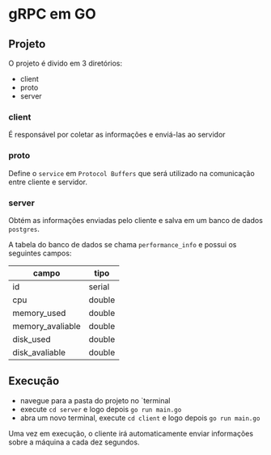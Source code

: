 # gRPC em GO

## Projeto

O projeto é divido em 3 diretórios:
- client
- proto
- server

### client
É responsável por coletar as informações e enviá-las ao servidor

### proto
Define o `service` em `Protocol Buffers` que será utilizado na comunicação entre cliente e servidor.

### server
Obtém as informações enviadas pelo cliente e salva em um banco de dados `postgres`.

A tabela do banco de dados se chama `performance_info` e possui os seguintes campos:

| campo            | tipo   |
|------------------|--------|
| id               | serial |
| cpu              | double |
| memory_used      | double |
| memory_avaliable | double |
| disk_used        | double |
| disk_avaliable   | double |

## Execução
* navegue para a pasta do projeto no `terminal
* execute `cd server` e logo depois `go run main.go`  
* abra um novo terminal, execute `cd client` e logo depois `go run main.go`  

Uma vez em execução, o cliente irá automaticamente enviar informações sobre a máquina a cada dez segundos. 
